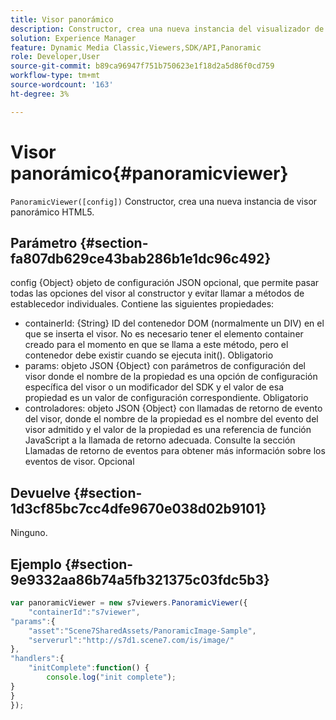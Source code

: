 ```yaml
---
title: Visor panorámico
description: Constructor, crea una nueva instancia del visualizador de carrusel de HTML5.
solution: Experience Manager
feature: Dynamic Media Classic,Viewers,SDK/API,Panoramic
role: Developer,User
source-git-commit: b89ca96947f751b750623e1f18d2a5d86f0cd759
workflow-type: tm+mt
source-wordcount: '163'
ht-degree: 3%

---
```


# Visor panorámico{#panoramicviewer}

`PanoramicViewer([config])`
Constructor, crea una nueva instancia de visor panorámico HTML5.

## Parámetro {#section-fa807db629ce43bab286b1e1dc96c492}

config {Object} objeto de configuración JSON opcional, que permite pasar todas las opciones del visor al constructor y evitar llamar a métodos de establecedor individuales. Contiene las siguientes propiedades:
* containerId: {String} ID del contenedor DOM (normalmente un DIV) en el que se inserta el visor. No es necesario tener el elemento container creado para el momento en que se llama a este método, pero el contenedor debe existir cuando se ejecuta init(). Obligatorio
* params: objeto JSON {Object} con parámetros de configuración del visor donde el nombre de la propiedad es una opción de configuración específica del visor o un modificador del SDK y el valor de esa propiedad es un valor de configuración correspondiente. Obligatorio
* controladores: objeto JSON {Object} con llamadas de retorno de evento del visor, donde el nombre de la propiedad es el nombre del evento del visor admitido y el valor de la propiedad es una referencia de función JavaScript a la llamada de retorno adecuada. Consulte la sección Llamadas de retorno de eventos para obtener más información sobre los eventos de visor. Opcional


## Devuelve {#section-1d3cf85bc7cc4dfe9670e038d02b9101}

Ninguno.

## Ejemplo {#section-9e9332aa86b74a5fb321375c03fdc5b3}

```javascript {.line-numbers}
var panoramicViewer = new s7viewers.PanoramicViewer({
	"containerId":"s7viewer",
"params":{
	"asset":"Scene7SharedAssets/PanoramicImage-Sample",
	"serverurl":"http://s7d1.scene7.com/is/image/"
},
"handlers":{
	"initComplete":function() {
		console.log("init complete");
}
}
});
```
